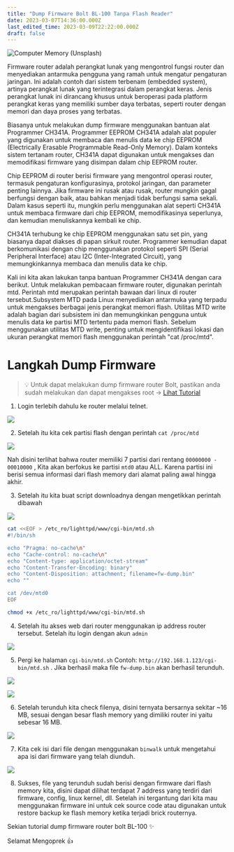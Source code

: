 ```yaml
---
title: "Dump Firmware Bolt BL-100 Tanpa Flash Reader"
date: 2023-03-07T14:36:00.000Z
last_edited_time: 2023-03-09T22:22:00.000Z
draft: false
---
```


![Computer Memory (Unsplash)](https://www.dropbox.com/s/0313ygygste01q3/b751d825ad458fe252c0c0dfe87442188d5443b75177c3f68dd359c18a2fe626.jpg?dl=0&raw=1)


Firmware router adalah perangkat lunak yang mengontrol fungsi router dan menyediakan antarmuka pengguna yang ramah untuk mengatur pengaturan jaringan. Ini adalah contoh dari sistem terbenam (embedded system), artinya perangkat lunak yang terintegrasi dalam perangkat keras. Jenis perangkat lunak ini dirancang khusus untuk beroperasi pada platform perangkat keras yang memiliki sumber daya terbatas, seperti router dengan memori dan daya proses yang terbatas.


Biasanya untuk melakukan dump firmware menggunakan bantuan alat Programmer CH341A. Programmer EEPROM CH341A adalah alat populer yang digunakan untuk membaca dan menulis data ke chip EEPROM (Electrically Erasable Programmable Read-Only Memory). Dalam konteks sistem tertanam router, CH341A dapat digunakan untuk mengakses dan memodifikasi firmware yang disimpan dalam chip EEPROM router.


Chip EEPROM di router berisi firmware yang mengontrol operasi router, termasuk pengaturan konfigurasinya, protokol jaringan, dan parameter penting lainnya. Jika firmware ini rusak atau rusak, router mungkin gagal berfungsi dengan baik, atau bahkan menjadi tidak berfungsi sama sekali. Dalam kasus seperti itu, mungkin perlu menggunakan alat seperti CH341A untuk membaca firmware dari chip EEPROM, memodifikasinya seperlunya, dan kemudian menuliskannya kembali ke chip.


CH341A terhubung ke chip EEPROM menggunakan satu set pin, yang biasanya dapat diakses di papan sirkuit router. Programmer kemudian dapat berkomunikasi dengan chip menggunakan protokol seperti SPI (Serial Peripheral Interface) atau I2C (Inter-Integrated Circuit), yang memungkinkannya membaca dan menulis data ke chip.


Kali ini kita akan lakukan tanpa bantuan Programmer CH341A dengan cara berikut. Untuk melakukan pembacaan firmware router, digunakan perintah mtd. Perintah mtd merupakan perintah bawaan dari linux di router tersebut.Subsystem MTD pada Linux menyediakan antarmuka yang terpadu untuk mengakses berbagai jenis perangkat memori flash. Utilitas MTD write adalah bagian dari subsistem ini dan memungkinkan pengguna untuk menulis data ke partisi MTD tertentu pada memori flash. Sebelum menggunakan utilitas MTD write, penting untuk mengidentifikasi lokasi dan ukuran perangkat memori flash menggunakan perintah "cat /proc/mtd".


# Langkah Dump Firmware


> 💡 Untuk dapat melakukan dump firmware router Bolt, pastikan anda sudah melakukan dan dapat mengakses root → [Lihat Tutorial](https://radito.github.io/posts/25149034-6a06-4629-b657-5d42dac4a9b2/)


1. Login terlebih dahulu ke router melalui telnet.


![](https://www.dropbox.com/s/1zs9yl78mzt2gdz/8848926bda318ec1565a7738892975cc3e6159a5a15f7050eea7f17de17d4ead.png?dl=0&raw=1)


2. Setelah itu kita cek partisi flash dengan perintah `cat /proc/mtd`


![](https://www.dropbox.com/s/964p2dl0xhia1uz/0112ecfa154b07eec2cb9e18171be2277aa634b26087f3bc0dd733bff28745f4.png?dl=0&raw=1)


Nah disini terlihat bahwa router memiliki 7 partisi dari rentang `00000000 - 00010000` , Kita akan berfokus ke partisi `mtd0` atau ALL.  Karena partisi ini berisi semua informasi dari flash memory dari alamat paling awal hingga akhir.


3. Setelah itu kita buat script downloadnya dengan mengetikkan perintah dibawah


![](https://www.dropbox.com/s/kxbz5kdvba6s4xo/a419c4beee4bf4c97a32bb556118d60648699e204247892a162933790cdc19ee.png?dl=0&raw=1)


```bash
cat <<EOF > /etc_ro/lighttpd/www/cgi-bin/mtd.sh
#!/bin/sh

echo "Pragma: no-cache\n"
echo "Cache-control: no-cache\n"
echo "Content-type: application/octet-stream"
echo "Content-Transfer-Encoding: binary"
echo "Content-Disposition: attachment; filename=fw-dump.bin"
echo ""

cat /dev/mtd0
EOF

chmod +x /etc_ro/lighttpd/www/cgi-bin/mtd.sh
```


4. Setelah itu akses web dari router menggunakan ip address router tersebut. Setelah itu login dengan akun `admin`


![](https://www.dropbox.com/s/ufbrl6adxn6wg6n/410ad4189f244816fb055277a982daa5aa115ce5366647b20740dbb6d984a829.png?dl=0&raw=1)


5. Pergi ke halaman `cgi-bin/mtd.sh` Contoh: `http://192.168.1.123/cgi-bin/mtd.sh` . Jika berhasil maka file `fw-dump.bin` akan berhasil terunduh.


![](https://www.dropbox.com/s/4o2dydc4dsgirpy/6b0483a10a857b05b199e7392a54566be1e36b04851e2a90109dbcf5fb052f52.png?dl=0&raw=1)


![](https://www.dropbox.com/s/cxdngzv0whglg2c/0db939917f1f7f5bda111b0a30fc8e7befb4c7c3715f9c6eb1712860a369c4a2.png?dl=0&raw=1)


6. Setelah terunduh kita check filenya, disini ternyata bersarnya sekitar ~16 MB, sesuai dengan besar flash memory yang dimiliki router ini yaitu sebesar 16 MB.


![](https://www.dropbox.com/s/zpqu926ex363470/4006a0a0949b3be7afbe734c373ac6aabd1e6205d69615402616b276833c0271.png?dl=0&raw=1)


7. Kita cek isi dari file dengan menggunakan `binwalk` untuk mengetahui apa isi dari firmware yang telah diunduh.


![](https://www.dropbox.com/s/jxavgzpy4th1053/0634b96ae46a8b7c312d9ccc17587eaf2affff681ae61581be8263eb39a6f636.png?dl=0&raw=1)


8. Sukses, file yang terunduh sudah berisi dengan firmware dari flash memory kita, disini dapat dilihat terdapat 7 address yang terdiri dari firmware, config, linux kernel, dll. Setelah ini tergantung dari kita mau menggunakan firmware ini untuk cek source code atau digunakan untuk restore backup ke flash memory ketika terjadi brick routernya.


Sekian tutorial dump firmware router bolt BL-100 ✨


Selamat Mengoprek 👍

